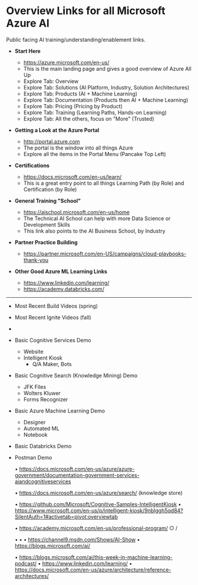 # Overview Links for all Microsoft Azure AI
Public facing AI training/understanding/enablement links.  

* **Start Here**
    * https://azure.microsoft.com/en-us/
    * This is the main landing page and gives a good overview of Azure All Up
    * Explore Tab: Overview
    * Explore Tab: Solutions (AI Platform, Industry, Solution Architectures)
    * Explore Tab: Products (AI + Machine Learning)
    * Explore Tab: Documentation (Products then AI + Machine Learning)
    * Explore Tab: Pricing (Pricing by Product)
    * Explore Tab: Training (Learning Paths, Hands-on Learning)
    * Explore Tab: All the others, focus on "More" (Trusted)
  
* **Getting a Look at the Azure Portal**
    * http://portal.azure.com
    * The portal is the window into all things Azure
    * Explore all the items in the Portal Menu (Pancake Top Left) 
  
* **Certifications**
  * https://docs.microsoft.com/en-us/learn/ 
  * This is a great entry point to all things Learning Path (by Role) and Certification (by Role)

* **General Training "School"**
  * https://aischool.microsoft.com/en-us/home
  * The Technical AI School can help with more Data Science or Development Skills
  * This link also points to the AI Business School, by Industry 

* **Partner Practice Building**
  * https://partner.microsoft.com/en-US/campaigns/cloud-playbooks-thank-you 

* **Other Good Azure ML Learning Links**
  * https://www.linkedin.com/learning/
  * https://academy.databricks.com/

* **
* Most Recent Build Videos (spring)
* Most Recent Ignite Videos (fall)
* 
* Basic Cognitive Services Demo
  * Website
  * Intelligent Kiosk
    * Q/A Maker, Bots
* Basic Cognitive Search (Knowledge Mining) Demo
  * JFK Files
  * Wolters Kluwer
  * Forms Recognizer
* Basic Azure Machine Learning Demo
  * Designer
  * Automated ML
  * Notebook
* Basic Databricks Demo
* Postman Demo




	• https://docs.microsoft.com/en-us/azure/azure-government/documentation-government-services-aiandcognitiveservices 

	• https://docs.microsoft.com/en-us/azure/search/ (knowledge store)
	
	• https://github.com/Microsoft/Cognitive-Samples-IntelligentKiosk
		• https://www.microsoft.com/en-us/p/intelligent-kiosk/9nblggh5qd84?SilentAuth=1#activetab=pivot:overviewtab
	
	• https://academy.microsoft.com/en-us/professional-program/
		○ /
		
	• 
	• 
	• https://channel9.msdn.com/Shows/AI-Show
	• https://blogs.microsoft.com/ai/
	
	• https://blogs.microsoft.com/ai/this-week-in-machine-learning-podcast/
	• https://www.linkedin.com/learning/
	• 
https://docs.microsoft.com/en-us/azure/architecture/reference-architectures/
